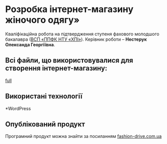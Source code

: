 # Розробка інтернет-магазину жіночого одягу»

Кваліфікаційна робота на підтвердження ступеня фахового молодшого
бакалавра ([ВСП «ППФК НТУ «ХПІ»](http://polytechnic.poltava.ua)). Керівник
роботи – **Нестерук Олександа Георгіївна**.

## Всі файли, що використовувалися для створення інтернет-магазину:
[full](https://drive.google.com/drive/folders/1Ea16jdKkjiB_BlpBTptV1i19c1bLJzTM?usp=sharing)


## Використані технології
*WordPress
  
## Опублікований продукт
Програмний продукт можна знайти за посиланням [fashion-drive.com.ua](https://fashion-drive.com.ua/)
